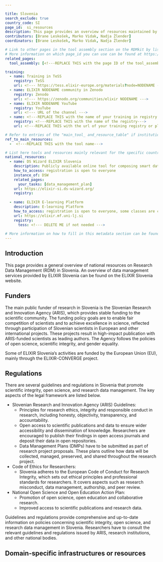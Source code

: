 ```yaml
---

title: Slovenia
search_exclude: true
country_code: SI
page_id:  si_resources
description: This page provides an overview of resources maintained by ELIXIR Slovenia for the life science research community in the country.
contributors: [Brane Leskošek, Marko Vidak, Nadja Žlender]
coordinators: [Brane Leskošek, Marko Vidak, Nadja Žlender]

# Link to other pages in the tool assembly section on the RDMkit by listing the page_id.
# More information on which page_id you can use can be found at https://rdmkit.elixir-europe.org/website_overview 
related_pages:
  tool_assembly: [<!---REPLACE THIS with the page ID of the tool_assembly pages that you want to list here as related pages--->]

training:
  - name: Training in TeSS
    registry: TeSS
    url: <!--- https://tess.elixir-europe.org/materials?node=NODENAME --->
  - name: ELIXIR NODENAME community in Zenodo
    registry: Zenodo
    url: <!--- https://zenodo.org/communities/elixir NODENAME --->
  - name: ELIXIR NODENAME YouTube
    registry: YouTube
    url: <!--- URL of the channel --->
  - name: <!---REPLACE THIS with the name of your training in registry or platform--->
    registry: <!---REPLACE THIS with the name of the registry--->
    url: <!---REPLACE THIS with the url of your training registry or platform--->

# Refer to entries of the "main_tool_ and_resource_table" if institutions, organizations and projects from the country contribute to the development of international tools and resources. 
ref_to_main_resources: 
  -  <!---REPLACE THIS with the tool name--->

# List here tools and resources mainly relevant for the specific country
national_resources: 
  - name: DS Wizard ELIXIR Slovenia
    description: Publicly available online tool for composing smart data management plans
    how_to_access: registration is open to everyone
    instance_of: DSW
    related_pages:
      your_tasks: [data_management_plan]
    url: https://elixir-si.ds-wizard.org/
    registry:
      
  - name: ELIXIR E-learning Platform
    description: E-learning Platform
    how_to_access: registration is open to everyone, some classes are closed
    url: https://elixir.mf.uni-lj.si
    registry:
      tess: <!--- DELETE ME if not needed --->
      
# More information on how to fill in this metadata section can be found here https://rdmkit.elixir-europe.org/page_metadata
---
```

<!---All the resources added above will appear on the table at the bottom of the page--->

<!---Following information for the page text--->
<!---Use this template as guidance, all fields are optional. Feel free to modify any section if you think it is necessary--->
<!---If the information is already in another resource, please include the link instead of duplicating information--->
<!---Please focus on resources that are relevant for the whole country for life sciences--->

## Introduction 
This page provides a general overview of national resources on Research Data Management (RDM) in Slovenia.
An overview of data management services provided by ELIXIR Slovenia can be found on the ELIXIR Slovenia website. 

## Funders
The main public funder of research in Slovenia is the Slovenian Research and Innovation Agency (ARIS), which provides stable funding to the scientific community. The funding policy goals are to enable fair competition of scientists and to achieve excellence in science, reflected through participation of Slovenian scientists in European and other international projects. These projects result in high-impact publication with ARIS-funded scientists as leading authors. The Agency follows the policies of open science, scientific integrity, and gender equality.

Some of ELIXIR Slovenia’s activities are funded by the European Union (EU), mainly through the ELIXIR-CONVERGE project.

## Regulations
There are several guidelines and regulations in Slovenia that promote scientific integrity, open science, and research data management. The key aspects of the legal framework are listed below.

- Slovenian Research and Innovation Agency (ARIS) Guidelines: 
  - Principles for research ethics, integrity and responsible conduct in research, including honesty, objectivity, transparency, and accountability.
  - Open access to scientific publications and data to ensure wider accessibility and dissemination of knowledge. Researchers are encouraged to publish their findings in open access journals and deposit their data in open repositories.
  - Data Management Plans (DMPs) have to be submitted as part of research project proposals. These plans outline how data will be collected, managed, preserved, and shared throughout the research project.
- Code of Ethics for Researchers: 
  - Slovenia adheres to the European Code of Conduct for Research Integrity, which sets out ethical principles and professional standards for researchers. It covers aspects such as research misconduct, data management, authorship, and peer review.
- National Open Science and Open Education Action Plan:
  - Promotion of open science, open education and collaborative research. 
  - Improved access to scientific publications and research data.

Guidelines and regulations provide comprehensive and up-to-date information on policies concerning scientific integrity, open science, and research data management in Slovenia. Researchers have to consult the relevant guidelines and regulations issued by ARIS, research institutions, and other national bodies.

## Domain-specific infrastructures or resources 
<!--- e.g. human data, covid-19. Please, only add domain-specific resources that you think don't fit in the table at the bottom--->
